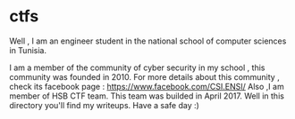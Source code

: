 # ctfs

Well , I am an engineer student in the national school of computer sciences in Tunisia.

I am a member of the community of cyber security in my school , this community was founded in 2010. For more details about this community , check its facebook page : https://www.facebook.com/CSI.ENSI/
Also ,I am member of HSB CTF team. This team was builded in April 2017. 
Well in this directory you'll find my writeups.
Have a safe day :)
